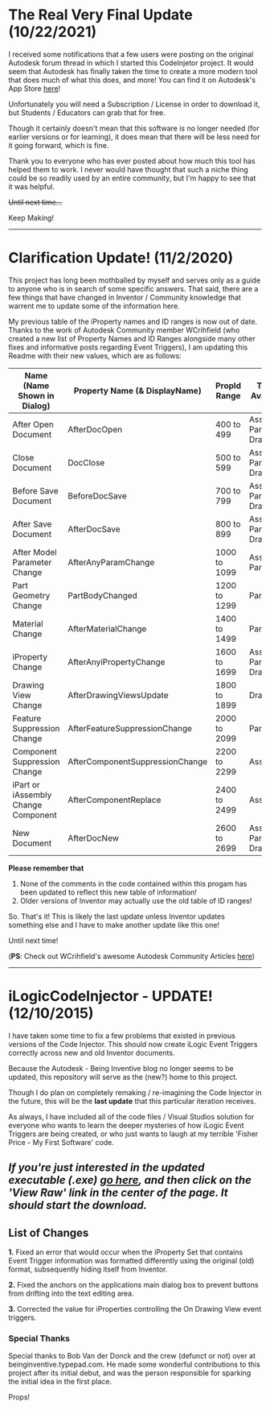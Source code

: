 # The Real Very Final Update (10/22/2021)

I received some notifications that a few users were posting on the original Autodesk forum thread in which I started this CodeInjetor project. It would seem that Autodesk has finally taken the time to create a more modern tool that does much of what this does, and more! You can find it on Autodesk's App Store [here](https://apps.autodesk.com/INVNTOR/en/Detail/Index?id=7381718697722491251)!

Unfortunately you will need a Subscription / License in order to download it, but Students / Educators can grab that for free.

Though it certainly doesn't mean that this software is no longer needed (for earlier versions or for learning), it does mean that there will be less need for it going forward, which is fine.

Thank you to everyone who has ever posted about how much this tool has helped them to work. I never would have thought that such a niche thing could be so readily used by an entire community, but I'm happy to see that it was helpful.

~~Until next time...~~

Keep Making!


---

# Clarification Update! (11/2/2020)

This project has long been mothballed by myself and serves only as a guide to anyone who is in search of some specific answers. That said, there are a few things that have changed in Inventor / Community knowledge that warrent me to update some of the information here.

My previous table of the iProperty names and ID ranges is now out of date. Thanks to the work of Autodesk Community member WCrihfield (who created a new list of Property Names and ID Ranges alongside many other fixes and informative posts regarding Event Triggers), I am updating this Readme with their new values, which are as follows:

|Name (Name Shown in Dialog)|Property Name (& DisplayName)|PropId Range|Doc Types Available In|
|--- |--- |--- |--- |
|After Open Document|AfterDocOpen|400 to 499|Assembly, Part, Drawing|
|Close Document|DocClose|500 to 599|Assembly, Part, Drawing|
|Before Save Document|BeforeDocSave|700 to 799|Assembly, Part, Drawing|
|After Save Document|AfterDocSave|800 to 899|Assembly, Part, Drawing|
|After Model Parameter Change|AfterAnyParamChange|1000 to 1099|Assembly, Part|
|Part Geometry Change|PartBodyChanged|1200 to 1299|Part|
|Material Change|AfterMaterialChange|1400 to 1499|Part|
|iProperty Change|AfterAnyiPropertyChange|1600 to 1699|Assembly, Part, Drawing|
|Drawing View Change|AfterDrawingViewsUpdate|1800 to 1899|Drawing|
|Feature Suppression Change|AfterFeatureSuppressionChange|2000 to 2099|Part|
|Component Suppression Change|AfterComponentSuppressionChange|2200 to 2299|Assembly|
|iPart or iAssembly Change Component|AfterComponentReplace|2400 to 2499|Assembly|
|New Document|AfterDocNew|2600 to 2699|Assembly, Part, Drawing|

**Please remember that**

1. None of the comments in the code contained within this progam has been updated to reflect this new table of information!
2. Older versions of Inventor may actually use the old table of ID ranges!

So. That's it! This is likely the last update unless Inventor updates something else and I have to make another update like this one!

Until next time!

(**PS**: Check out WCrihfield's awesome Autodesk Community Articles [here](https://knowledge.autodesk.com/profile/LTSUSR7HXMSAE/articles))


---

# iLogicCodeInjector - UPDATE! (12/10/2015)

I have taken some time to fix a few problems that existed in previous versions of the Code Injector. 
This should now create iLogic Event Triggers correctly across new and old Inventor documents. 

Because the Autodesk - Being Inventive blog no longer seems to be updated, this repository will serve 
as the (new?) home to this project. 

Though I do plan on completely remaking / re-imagining the Code Injector in the future, this will be the 
**last update** that this particular iteration receives. 

As always, I have included all of the code files / Visual Studios solution for everyone who wants to 
learn the deeper mysteries of how iLogic Event Triggers are being created, or who just wants to 
laugh at my terrible 'Fisher Price - My First Software' code.

## *If you're just interested in the updated executable (.exe) [go here](../master/Code%20Injector%20Project/Code%20Injector/obj/x86/Release/Code%20Injector.exe), and then click on the 'View Raw' link in the center of the page. It should start the download.*


## List of Changes 

**1.** Fixed an error that would occur when the iProperty Set that contains Event Trigger information was formatted differently
using the original (old) format, subsequently hiding itself from Inventor.

**2.** Fixed the anchors on the applications main dialog box to prevent buttons from drifting into the text editing area. 

**3.** Corrected the value for iProperties controlling the On Drawing View event triggers. 

### Special Thanks 

Special thanks to Bob Van der Donck and the crew (defunct or not) over at beinginventive.typepad.com. He made some wonderful contributions to this project after its initial debut, and was the person responsible for sparking the initial idea in the first place. 

Props! 
